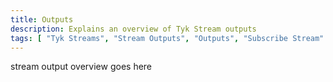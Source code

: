 ```yaml
---
title: Outputs
description: Explains an overview of Tyk Stream outputs
tags: [ "Tyk Streams", "Stream Outputs", "Outputs", "Subscribe Stream" ]
---
```


stream output overview goes here